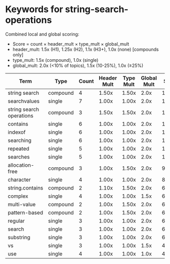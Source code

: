 # Keywords for string-search-operations

Combined local and global scoring:
- Score = count × header_mult × type_mult × global_mult
- header_mult: 1.5x (H1), 1.25x (H2), 1.1x (H3+), 1.0x (none) [compounds only]
- type_mult: 1.5x (compound), 1.0x (single)
- global_mult: 2.0x (<10% of topics), 1.5x (10-25%), 1.0x (≥25%)

| Term | Type | Count | Header Mult | Type Mult | Global Mult | Score |
|------|------|-------|-------------|-----------|-------------|-------|
| string search | compound | 4 | 1.50x | 1.50x | 2.0x | 18.000 |
| searchvalues | single | 7 | 1.00x | 1.00x | 2.0x | 14.000 |
| string search operations | compound | 3 | 1.50x | 1.50x | 2.0x | 13.500 |
| contains | single | 6 | 1.00x | 1.00x | 2.0x | 12.000 |
| indexof | single | 6 | 1.00x | 1.00x | 2.0x | 12.000 |
| searching | single | 6 | 1.00x | 1.00x | 2.0x | 12.000 |
| repeated | single | 5 | 1.00x | 1.00x | 2.0x | 10.000 |
| searches | single | 5 | 1.00x | 1.00x | 2.0x | 10.000 |
| allocation-free | compound | 3 | 1.00x | 1.50x | 2.0x | 9.000 |
| character | single | 4 | 1.00x | 1.00x | 2.0x | 8.000 |
| string.contains | compound | 2 | 1.10x | 1.50x | 2.0x | 6.600 |
| complex | single | 4 | 1.00x | 1.00x | 1.5x | 6.000 |
| multi-value | compound | 2 | 1.00x | 1.50x | 2.0x | 6.000 |
| pattern-based | compound | 2 | 1.00x | 1.50x | 2.0x | 6.000 |
| regular | single | 3 | 1.00x | 1.00x | 2.0x | 6.000 |
| search | single | 3 | 1.00x | 1.00x | 2.0x | 6.000 |
| substring | single | 3 | 1.00x | 1.00x | 2.0x | 6.000 |
| vs | single | 3 | 1.00x | 1.00x | 1.5x | 4.500 |
| use | single | 4 | 1.00x | 1.00x | 1.0x | 4.000 |

